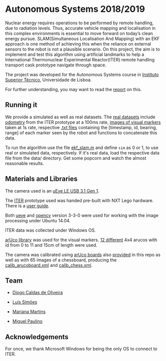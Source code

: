 # Autonomous Systems 2018/2019

Nuclear energy requires operations to be performed by remote handling, due to radiation levels. Thus, accurate vehicle
mapping and localisation in this complex environments is essential to move forward on today’s clean energy pursue.
SLAM(Simultaneous Localisation And Mapping) with an EKF approach is one method of achieving this when the reliance on external sensors to the robot is not a plausible scenario. On this project, the aim is to implement and test this algorithm using artificial landmarks to help a International Thermonuclear Experimental Reactor(ITER) remote handling transport cask prototype navigate through space.

The project was developed for the Autonomous Systems course in [Instituto Superior Técnico](https://tecnico.ulisboa.pt/), Universidade de Lisboa.

For further understanding, you may want to read the [report](https://github.com/Mrrvm/SA/blob/master/report.pdf) on this.

## Running it

We provide a simulated as well as real datasets.
The [real datasets](https://github.com/Mrrvm/SA/tree/master/code/data) include [odometry](https://github.com/Mrrvm/SA/tree/master/code/data/ITERdata) from the ITER prototype at a 100ms rate, [images of visual markers](https://github.com/Mrrvm/SA/tree/master/code/data/CameraData/dataset_images) taken at 1s rate, respective [.txt files](https://github.com/Mrrvm/SA/tree/master/code/data/CameraData) containing the [timestamp, id, bearing, range] of each marker seen by the robot and functions to concatenate this data.

To run the algorithm use the file [ekf_slam.m](https://github.com/Mrrvm/SA/blob/master/code/ekf_slam.m) and define `sim` as 0 or 1, to use real or simulated data, respectively. If it's real data, load the respective data file from the data/ directory. Get some popcorn and watch the almost reasonable results.

## Materials and Libraries

The camera used is an [uEye LE USB 3.1 Gen 1](https://en.ids-imaging.com/store/products/cameras/usb-3-1-cameras/ueye-le-usb-3-1-gen-1/show/all.html).

The [ITER](https://www.iter.org/) prototype used was handed pre-built with NXT Lego hardware. There is a [user guide](https://github.com/Mrrvm/SA/blob/master/docs/Datasheed%20and%20Guide%20v2.pdf).

Both [ueye](https://en.ids-imaging.com/download-ueye-win32.html) and [opencv](https://opencv.org/opencv-3-0.html) version 3-3-0 were used for working with the image processing under Ubuntu 14.04.

ITER data was collected under Windows OS.

[arUco library](https://opencv.org/opencv-3-0.html) was used for the visual markers. [12 different](https://github.com/Mrrvm/SA/tree/master/arucos_used) 4x4 arucos with id from 0 to 11 and 15cm of length were used. 

The camera was calibrated using [arUco boards](https://docs.opencv.org/3.1.0/da/d13/tutorial_aruco_calibration.html) also [provided](https://github.com/Mrrvm/SA/tree/master/code/data/CameraData/arucoboard) in this repo as well as with 65 images of a chessboard, producing the [calib_arucoboard.xml](https://github.com/Mrrvm/SA/blob/master/code/data/CameraData/calib_arucoboard.xml) and [calib_chess.xml](https://github.com/Mrrvm/SA/blob/master/code/data/CameraData/calib_chess.xml).


## Team
- [Diogo Caldas de Oliveira](https://github.com/caldasdeoliveira)

- [Luís Simões](https://github.com/LuisSimoes17)

- [Mariana Martins](https://github.com/Mrrvm)

- [Miguel Paulino](https://github.com/miguelfscpaulino)

## Acknowledgements

For once, we thank Microsoft Windows for being the only OS to connect to ITER.


